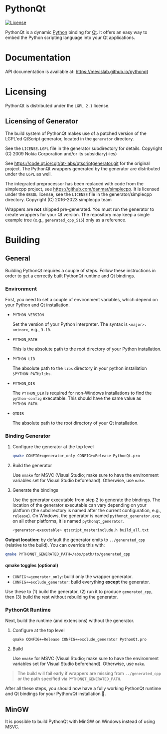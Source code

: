 # PythonQt

[![License](https://img.shields.io/github/license/mevislab/pythonqt.svg?color=blue)](LICENSE)

PythonQt is a dynamic [Python](https://www.python.org) binding for [Qt](https://www.qt.io).
It offers an easy way to embed the Python scripting language into
your Qt applications.

# Documentation

API documentation is available at: https://mevislab.github.io/pythonqt

# Licensing

PythonQt is distributed under the `LGPL 2.1` license.

## Licensing of Generator

The build system of PythonQt makes use of a patched version of the LGPL'ed QtScript
generator, located in the `generator` directory.

See the `LICENSE.LGPL` file in the generator subdirectory for details.
Copyright (C) 2009 Nokia Corporation and/or its subsidiary(-ies)

See https://code.qt.io/cgit/qt-labs/qtscriptgenerator.git for the original project.
The PythonQt wrappers generated by the generator are distributed under the `LGPL`
as well.

The integrated preprocessor has been replaced with code from the simplecpp project,
see https://github.com/danmar/simplecpp. It is licensed under the `0BSDL` license,
see the `LICENSE` file in the generator/simplecpp directory.
Copyright (C) 2016-2023 simplecpp team

Wrappers are **not** shipped pre-generated. You must run the generator to
create wrappers for your Qt version. The repository may keep a
single example tree (e.g., `generated_cpp_515`) only as a reference.

# Building

## General

Building PythonQt requires a couple of steps.
Follow these instructions in order to get a correctly built PythonQt runtime and Qt bindings.

### Environment

First, you need to set a couple of environment variables, which depend on your Python and Qt installation.

- `PYTHON_VERSION`

  Set the version of your Python interpreter. The syntax is `<major>.<minor>`, e.g., `3.10`.

- `PYTHON_PATH`

  This is the absolute path to the root directory of your Python installation.

- `PYTHON_LIB`

  The absolute path to the `libs` directory in your python installation `$PYTHON_PATH/libs`.

- `PYTHON_DIR`

  The `PYTHON_DIR` is required for non-Windows installations to find the `python-config` executable.
  This should have the same value as `PYTHON_PATH`.

- `QTDIR`

  The absolute path to the root directory of your Qt installation.

### Binding Generator

1. Configure the generator at the top level

   ```bash
   qmake CONFIG+=generator_only CONFIG+=Release PythonQt.pro
   ```

2. Build the generator

   Use `nmake` for MSVC (Visual Studio; make sure to have the environment variables set for Visual Studio beforehand). Otherwise, use `make`.

3. Generate the bindings

   Use the generator executable from step 2 to generate the bindings.
   The location of the generator executable can vary depending on your platform (the subdirectory is named after the current configuration, e.g., `release`).
   On Windows, the generator is named `pythonqt_generator.exe`; on all other platforms, it is named `pythonqt_generator`.

   ```bash
   <generator-executable> qtscript_masterinclude.h build_all.txt
   ```


**Output location:** by default the generator emits to `../generated_cpp`
(relative to the build). You can override this with:

```bash
qmake PYTHONQT_GENERATED_PATH=/abs/path/to/generated_cpp
```

#### qmake toggles (optional)

* `CONFIG+=generator_only`: build only the wrapper generator.
* `CONFIG+=exclude_generator`: build everything **except** the generator.

Use these to (1) build the generator, (2) run it to produce `generated_cpp`, then (3) build the rest without rebuilding the generator.


### PythonQt Runtime

Next, build the runtime (and extensions) without the generator.

1. Configure at the top level

   ```
   qmake CONFIG+=Release CONFIG+=exclude_generator PythonQt.pro
   ```

2. Build

   Use `nmake` for MSVC (Visual Studio; make sure to have the environment variables set for Visual Studio beforehand). Otherwise, use `make`.

> The build will fail early if wrappers are missing from `../generated_cpp`
> or the path specified via `PYTHONQT_GENERATED_PATH`.

After all these steps, you should now have a fully working PythonQt runtime and Qt bindings for your Python/Qt installation 🎉.

## MinGW

It is possible to build PythonQt with MinGW on Windows instead of using MSVC.
